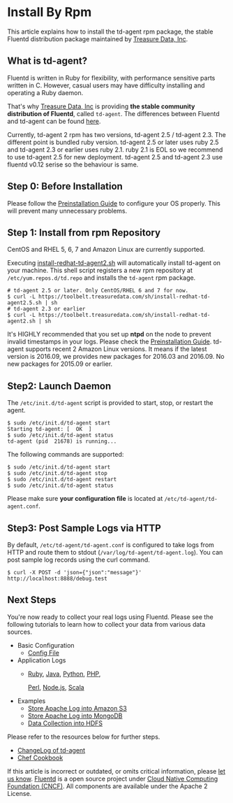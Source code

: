 # Install By Rpm

This article explains how to install the td-agent rpm package, the stable Fluentd distribution package maintained by [Treasure Data, Inc](http://www.treasuredata.com/).

## What is td-agent?

Fluentd is written in Ruby for flexibility, with performance sensitive parts written in C. However, casual users may have difficulty installing and operating a Ruby daemon.

That's why [Treasure Data, Inc](http://www.treasuredata.com/) is providing **the stable community distribution of Fluentd**, called `td-agent`. The differences between Fluentd and td-agent can be found [here](https://www.fluentd.org/faqs).

Currently, td-agent 2 rpm has two versions, td-agent 2.5 / td-agent 2.3. The different point is bundled ruby version. td-agent 2.5 or later uses ruby 2.5 and td-agent 2.3 or earlier uses ruby 2.1. ruby 2.1 is EOL so we recommend to use td-agent 2.5 for new deployment. td-agent 2.5 and td-agent 2.3 use fluentd v0.12 serise so the behaviour is same.

## Step 0: Before Installation

Please follow the [Preinstallation Guide](before-install.md) to configure your OS properly. This will prevent many unnecessary problems.

## Step 1: Install from rpm Repository

CentOS and RHEL 5, 6, 7 and Amazon Linux are currently supported.

Executing [install-redhat-td-agent2.sh](https://toolbelt.treasuredata.com/sh/install-redhat-td-agent2.sh) will automatically install td-agent on your machine. This shell script registers a new rpm repository at `/etc/yum.repos.d/td.repo` and installs the `td-agent` rpm package.

```text
# td-agent 2.5 or later. Only CentOS/RHEL 6 and 7 for now.
$ curl -L https://toolbelt.treasuredata.com/sh/install-redhat-td-agent2.5.sh | sh
# td-agent 2.3 or earlier
$ curl -L https://toolbelt.treasuredata.com/sh/install-redhat-td-agent2.sh | sh
```

It's HIGHLY recommended that you set up **ntpd** on the node to prevent invalid timestamps in your logs. Please check the [Preinstallation Guide](before-install.md). td-agent supports recent 2 Amazon Linux versions. It means if the latest version is 2016.09, we provides new packages for 2016.03 and 2016.09. No new packages for 2015.09 or earlier.

## Step2: Launch Daemon

The `/etc/init.d/td-agent` script is provided to start, stop, or restart the agent.

```text
$ sudo /etc/init.d/td-agent start
Starting td-agent: [  OK  ]
$ sudo /etc/init.d/td-agent status
td-agent (pid  21678) is running...
```

The following commands are supported:

```text
$ sudo /etc/init.d/td-agent start
$ sudo /etc/init.d/td-agent stop
$ sudo /etc/init.d/td-agent restart
$ sudo /etc/init.d/td-agent status
```

Please make sure **your configuration file** is located at `/etc/td-agent/td-agent.conf`.

## Step3: Post Sample Logs via HTTP

By default, `/etc/td-agent/td-agent.conf` is configured to take logs from HTTP and route them to stdout \(`/var/log/td-agent/td-agent.log`\). You can post sample log records using the curl command.

```text
$ curl -X POST -d 'json={"json":"message"}' http://localhost:8888/debug.test
```

## Next Steps

You're now ready to collect your real logs using Fluentd. Please see the following tutorials to learn how to collect your data from various data sources.

* Basic Configuration
  * [Config File](../configuration/config-file.md)
* Application Logs
  * [Ruby](ruby.md), [Java](java.md), [Python](python.md), [PHP](php.md),

    [Perl](perl.md), [Node.js](nodejs.md), [Scala](scala.md)
* Examples
  * [Store Apache Log into Amazon S3](apache-to-s3.md)
  * [Store Apache Log into MongoDB](apache-to-mongodb.md)
  * [Data Collection into HDFS](http-to-hdfs.md)

Please refer to the resources below for further steps.

* [ChangeLog of td-agent](http://docs.treasuredata.com/articles/td-agent-changelog)
* [Chef Cookbook](https://github.com/treasure-data/chef-td-agent/)

If this article is incorrect or outdated, or omits critical information, please [let us know](https://github.com/fluent/fluentd-docs-gitbook/issues?state=open). [Fluentd](http://www.fluentd.org/) is a open source project under [Cloud Native Computing Foundation \(CNCF\)](https://cncf.io/). All components are available under the Apache 2 License.


